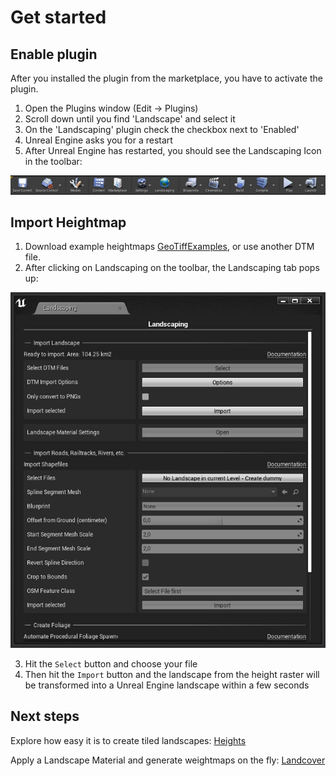 # Get started

## Enable plugin

After you installed the plugin from the marketplace, you have to activate the plugin.

1) Open the Plugins window (Edit -> Plugins)
2) Scroll down until you find 'Landscape' and select it
3) On the 'Landscaping' plugin check the checkbox next to 'Enabled'
4) Unreal Engine asks you for a restart
5) After Unreal Engine has restarted, you should see the Landscaping Icon in the toolbar:

![Toolbar with Landscaping](_media/ue4_toolbar_with_landscaping.jpg)

## Import Heightmap

1) Download example heightmaps [GeoTiffExamples](https://cloud.ludicdrive.com/s/4HQPy8phBTxEL4z/download), or use another DTM file.
2) After clicking on Landscaping on the toolbar, the Landscaping tab pops up:

![Landscaping Tab](_media/ue4_landscaping_tab.jpg)

3) Hit the `Select` button and choose your file
4) Then hit the `Import` button and the landscape from the height raster will be transformed into a Unreal Engine landscape within a few seconds

## Next steps

Explore how easy it is to create tiled landscapes: [Heights](heights.md?id=heights)

Apply a Landscape Material and generate weightmaps on the fly: [Landcover](landcover.md?id=landcover)
